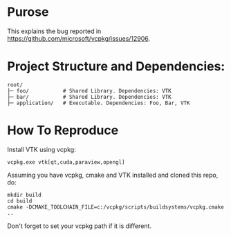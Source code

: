 # Purose

This explains the bug reported in https://github.com/microsoft/vcpkg/issues/12906.

# Project Structure and Dependencies:

```
root/
├─ foo/           # Shared Library. Dependencies: VTK
├─ bar/           # Shared Library. Dependencies: VTK
├─ application/   # Executable. Dependencies: Foo, Bar, VTK
```

# How To Reproduce

Install VTK using vcpkg:

```
vcpkg.exe vtk[qt,cuda,paraview,opengl]
```

Assuming you have vcpkg, cmake and VTK installed and cloned this repo, do:

```
mkdir build
cd build
cmake -DCMAKE_TOOLCHAIN_FILE=c:/vcpkg/scripts/buildsystems/vcpkg.cmake ..
```

Don't forget to set your vcpkg path if it is different.